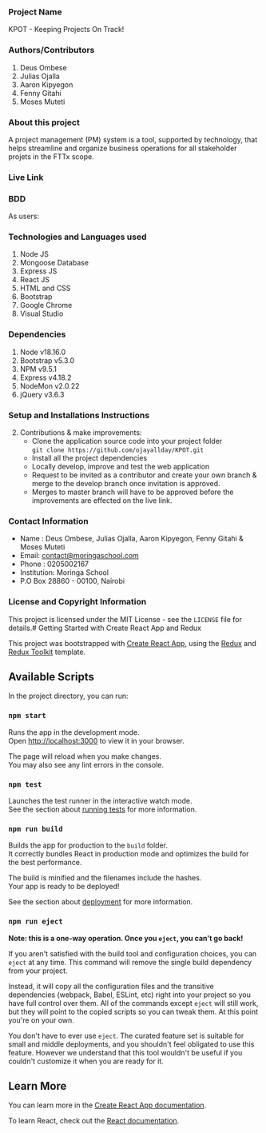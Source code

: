 ### Project Name
KPOT - Keeping Projects On Track!

### Authors/Contributors
 
 1. Deus Ombese
 2. Julias Ojalla
 3. Aaron Kipyegon
 4. Fenny Gitahi
 5. Moses Muteti

### About this project 
A project management (PM) system is a tool, supported by technology, that helps streamline and organize business operations for all stakeholder projets in the FTTx scope.

### Live Link
 
 
### BDD
  As users:

### Technologies and Languages used
 1. Node JS 
 1. Mongoose Database
 1. Express JS
 1. React JS
 1. HTML and CSS 
 1. Bootstrap
 1. Google Chrome
 1. Visual Studio
 
### Dependencies
 1. Node v18.16.0 
 1. Bootstrap v5.3.0 
 1. NPM v9.5.1 
 1. Express v4.18.2 
 1. NodeMon v2.0.22 
 1. jQuery v3.6.3 

### Setup and Installations Instructions

     
 2. Contributions & make improvements:   
    - Clone the application source code into your project folder    
       `git clone https://github.com/ojayallday/KPOT.git`   
    - Install all the project dependencies      
    - Locally develop, improve and test the web application  
    - Request to be invited as a contributor and create your own branch & merge to the develop branch once invitation is approved.   
    -  Merges to master branch will have to be approved before the improvements are effected on the live link.   
   
   
### Contact Information 
 - Name : Deus Ombese, Julias Ojalla, Aaron Kipyegon, Fenny Gitahi & Moses Muteti
 - Email: contact@moringaschool.com 
 - Phone : 0205002167 
 - Institution: Moringa School 
 - P.O Box 28860 - 00100, Nairobi 


###  License and Copyright Information
This project is licensed under the MIT License - see the `LICENSE` file for details.# Getting Started with Create React App and Redux

This project was bootstrapped with [Create React App](https://github.com/facebook/create-react-app), using the [Redux](https://redux.js.org/) and [Redux Toolkit](https://redux-toolkit.js.org/) template.

## Available Scripts

In the project directory, you can run:

### `npm start`

Runs the app in the development mode.\
Open [http://localhost:3000](http://localhost:3000) to view it in your browser.

The page will reload when you make changes.\
You may also see any lint errors in the console.

### `npm test`

Launches the test runner in the interactive watch mode.\
See the section about [running tests](https://facebook.github.io/create-react-app/docs/running-tests) for more information.

### `npm run build`

Builds the app for production to the `build` folder.\
It correctly bundles React in production mode and optimizes the build for the best performance.

The build is minified and the filenames include the hashes.\
Your app is ready to be deployed!

See the section about [deployment](https://facebook.github.io/create-react-app/docs/deployment) for more information.

### `npm run eject`

**Note: this is a one-way operation. Once you `eject`, you can't go back!**

If you aren't satisfied with the build tool and configuration choices, you can `eject` at any time. This command will remove the single build dependency from your project.

Instead, it will copy all the configuration files and the transitive dependencies (webpack, Babel, ESLint, etc) right into your project so you have full control over them. All of the commands except `eject` will still work, but they will point to the copied scripts so you can tweak them. At this point you're on your own.

You don't have to ever use `eject`. The curated feature set is suitable for small and middle deployments, and you shouldn't feel obligated to use this feature. However we understand that this tool wouldn't be useful if you couldn't customize it when you are ready for it.

## Learn More

You can learn more in the [Create React App documentation](https://facebook.github.io/create-react-app/docs/getting-started).

To learn React, check out the [React documentation](https://reactjs.org/).
